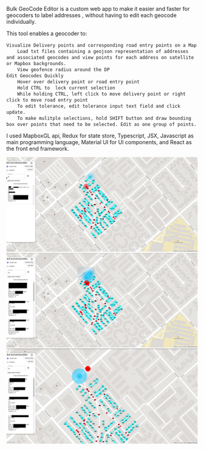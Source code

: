 Bulk GeoCode Editor  is a custom web app to make it easier and faster for geocoders to label addresses , without having to edit each geocode individually.

This tool enables a geocoder to:

    Visualize Delivery points and corresponding road entry points on a Map
        Load txt files containing a geojson representation of addresses and associated geocodes and view points for each address on satellite or Mapbox backgrounds.
        View geofence radius around the DP 
    Edit Geocodes Quickly
        Hover over delivery point or road entry point
        Hold CTRL to  lock current selection
        While holding CTRL, left click to move delivery point or right click to move road entry point
        To edit tolerance, edit tolerance input text field and click update.
        To make mulitple selections, hold SHIFT button and draw bounding box over points that need to be selected. Edit as one group of points.



I used MapboxGL api, Redux for state store, Typescript, JSX, Javascript as main programming language, Material UI for UI components, and React as the front end framework.


![Hovering over 1 point](https://github.com/abe15/Bulk-GeoCode-Editor/blob/main/Hover%201.png)
![Select multiple](https://github.com/abe15/Bulk-GeoCode-Editor/blob/main/Select%20multiple.png)
![Edit all at once](https://github.com/abe15/Bulk-GeoCode-Editor/blob/main/Move%20all%20at%20once.png)



